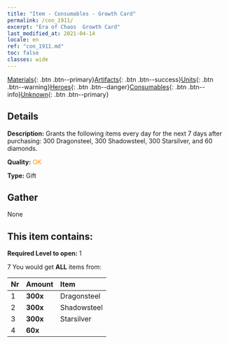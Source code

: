 ```yaml
---
title: "Item - Consumables - Growth Card"
permalink: /con_1911/
excerpt: "Era of Chaos  Growth Card"
last_modified_at: 2021-04-14
locale: en
ref: "con_1911.md"
toc: false
classes: wide
---
```

 [Materials](/Items/){: .btn .btn--primary}[Artifacts](/Items/Artifacts/){: .btn .btn--success}[Units](/Items/Units/){: .btn .btn--warning}[Heroes](/Items/Heroes/){: .btn .btn--danger}[Consumables](/Items/Consumables/){: .btn .btn--info}[Unknown](/Items/Unknown/){: .btn .btn--primary}

## Details
 **Description:** Grants the following items every day for the next 7 days after purchasing: 300 Dragonsteel, 300 Shadowsteel, 300 Starsilver, and 60 diamonds.

 **Quality:** <span style="color: #FF8C00">OK</span>

 **Type:** Gift

## Gather

  None

## This item contains:

 **Required Level to open:** 1

 7 You would get **ALL** items  from:

  | Nr | Amount |     Item    |
  |:---|:-------|:------------|
  | 1 |  **300x** | Dragonsteel |  | 
  | 2 |  **300x** | Shadowsteel |  | 
  | 3 |  **300x** | Starsilver |  | 
  | 4 |  **60x** | <i class="fas fa-gem"/> |  | 
